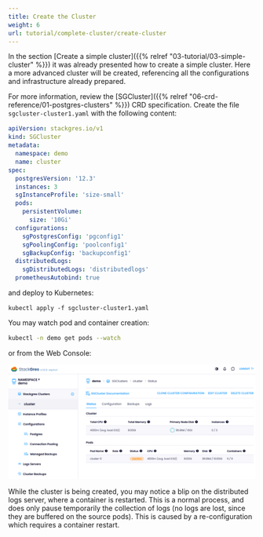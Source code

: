 ```yaml
---
title: Create the Cluster
weight: 6
url: tutorial/complete-cluster/create-cluster
---
```


In the section [Create a simple cluster]({{% relref "03-tutorial/03-simple-cluster" %}}) it was already presented how to
create a simple cluster. Here a more advanced cluster will be created, referencing all the configurations and
infrastructure already prepared.

For more information, review the [SGCluster]({{% relref "06-crd-reference/01-postgres-clusters" %}}) CRD specification.
Create the file `sgcluster-cluster1.yaml` with the following content:

```yaml
apiVersion: stackgres.io/v1
kind: SGCluster
metadata:
  namespace: demo
  name: cluster
spec:
  postgresVersion: '12.3'
  instances: 3
  sgInstanceProfile: 'size-small'
  pods:
    persistentVolume:
      size: '10Gi'
  configurations:
    sgPostgresConfig: 'pgconfig1'
    sgPoolingConfig: 'poolconfig1'
    sgBackupConfig: 'backupconfig1'
  distributedLogs:
    sgDistributedLogs: 'distributedlogs'
  prometheusAutobind: true
```

and deploy to Kubernetes:

```plain
kubectl apply -f sgcluster-cluster1.yaml
```

You may watch pod and container creation:

```bash
kubectl -n demo get pods --watch
```

or from the Web Console:

![Cluster Creation](cluster-creation.png "Cluster Creation")

While the cluster is being created, you may notice a blip on the distributed logs server, where a container is
restarted. This is a normal process, and does only pause temporarily the collection of logs (no logs are lost, since
they are buffered on the source pods). This is caused by a re-configuration which requires a container restart.
